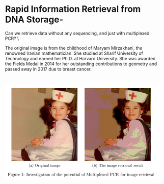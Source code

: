 # Rapid Information Retrieval from DNA Storage-
 Can we retrieve data without any sequencing, and just with multiplexed PCR? \
 
The original image is from the childhood of Maryam Mirzakhani, the renowned Iranian mathematician. She studied at Sharif University of Technology and earned her Ph.D. at Harvard University. She was awarded the Fields Medal in 2014 for her outstanding contributions to geometry and passed away in 2017 due to breast cancer.

<h1><img src="https://github.com/armanhajizadeh/Rapid-Information-Retrieval-from-DNA-Storage-/blob/main/Organdretrival-1.png"
></h1>


